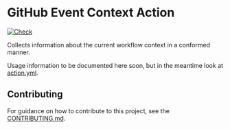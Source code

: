 # GitHub Event Context Action

[![Check](https://github.com/CPC-Systems/github-event-context-action/actions/workflows/check.yaml/badge.svg)](https://github.com/CPC-Systems/github-event-context-action/actions/workflows/check.yaml)

Collects information about the current workflow context in a conformed manner.

Usage information to be documented here soon,
but in the meantime look at [action.yml](action.yml).

## Contributing

For guidance on how to contribute to this project, see the [CONTRIBUTING.md](CONTRIBUTING.md).
